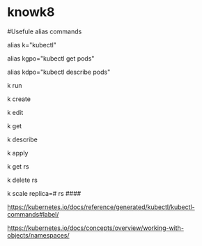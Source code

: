# knowk8


#Usefule alias commands

alias k="kubectl"

alias kgpo="kubectl get pods"

alias kdpo="kubectl describe pods"



k run

k create 

k edit

k get

k describe

k apply


k get rs

k delete rs

k scale replica=# rs ####



https://kubernetes.io/docs/reference/generated/kubectl/kubectl-commands#label/


https://kubernetes.io/docs/concepts/overview/working-with-objects/namespaces/





